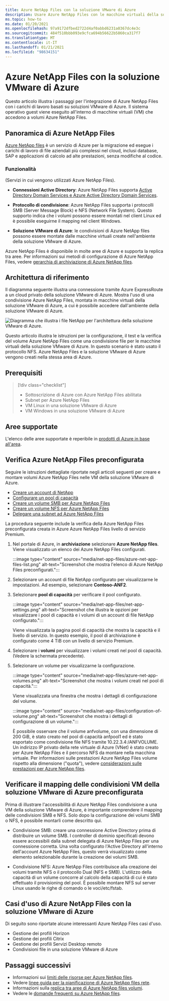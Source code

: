 ```yaml
---
title: Azure NetApp Files con la soluzione VMware di Azure
description: Usare Azure NetApp Files con le macchine virtuali della soluzione VMware di Azure per eseguire la migrazione e sincronizzare i dati tra i server locali, le macchine virtuali della soluzione VMware di Azure e le infrastrutture cloud.
ms.topic: how-to
ms.date: 01/20/2021
ms.openlocfilehash: 97a9172dfbed2722d4af0abbd6231a0367dc4e3c
ms.sourcegitcommit: 484f510bbb093e9cfca694b56622b5860ca317f7
ms.translationtype: MT
ms.contentlocale: it-IT
ms.lasthandoff: 01/21/2021
ms.locfileid: "98634151"
---
```

# <a name="azure-netapp-files-with-azure-vmware-solution"></a>Azure NetApp Files con la soluzione VMware di Azure

Questo articolo illustra i passaggi per l'integrazione di Azure NetApp Files con i carichi di lavoro basati su soluzioni VMware di Azure. Il sistema operativo guest viene eseguito all'interno di macchine virtuali (VM) che accedono a volumi Azure NetApp Files. 

## <a name="azure-netapp-files-overview"></a>Panoramica di Azure NetApp Files

[Azure NetApp files](../azure-netapp-files/azure-netapp-files-introduction.md) è un servizio di Azure per la migrazione ed esegue i carichi di lavoro di file aziendali più complessi nel cloud, inclusi database, SAP e applicazioni di calcolo ad alte prestazioni, senza modifiche al codice.

### <a name="features"></a>Funzionalità
(Servizi in cui vengono utilizzati Azure NetApp Files).

- **Connessioni Active Directory**: Azure NetApp Files supporta [Active Directory Domain Services e Azure Active Directory Domain Services](../azure-netapp-files/azure-netapp-files-create-volumes-smb.md#decide-which-domain-services-to-use).

- **Protocollo di condivisione**: Azure NetApp Files supporta i protocolli SMB (Server Message Block) e NFS (Network File System). Questo supporto indica che i volumi possono essere montati nel client Linux ed è possibile eseguirne il mapping nel client Windows.

- **Soluzione VMware di Azure**: le condivisioni di Azure NetApp files possono essere montate dalle macchine virtuali create nell'ambiente della soluzione VMware di Azure.

Azure NetApp Files è disponibile in molte aree di Azure e supporta la replica tra aree. Per informazioni sui metodi di configurazione di Azure NetApp Files, vedere [gerarchia di archiviazione di Azure NetApp files](../azure-netapp-files/azure-netapp-files-understand-storage-hierarchy.md).

## <a name="reference-architecture"></a>Architettura di riferimento

Il diagramma seguente illustra una connessione tramite Azure ExpressRoute a un cloud privato della soluzione VMware di Azure. Mostra l'uso di una condivisione Azure NetApp Files, montata in macchine virtuali della soluzione VMware di Azure, a cui è possibile accedere dall'ambiente della soluzione VMware di Azure.

![Diagramma che illustra i file NetApp per l'architettura della soluzione VMware di Azure.](media/net-app-files/net-app-files-topology.png)

Questo articolo illustra le istruzioni per la configurazione, il test e la verifica del volume Azure NetApp Files come una condivisione file per le macchine virtuali della soluzione VMware di Azure. In questo scenario è stato usato il protocollo NFS. Azure NetApp Files e la soluzione VMware di Azure vengono creati nella stessa area di Azure.

## <a name="prerequisites"></a>Prerequisiti 

> [!div class="checklist"]
> * Sottoscrizione di Azure con Azure NetApp Files abilitata
> * Subnet per Azure NetApp Files
> * VM Linux in una soluzione VMware di Azure
> * VM Windows in una soluzione VMware di Azure

## <a name="regions-supported"></a>Aree supportate

L'elenco delle aree supportate è reperibile in [prodotti di Azure in base all'area](https://azure.microsoft.com/global-infrastructure/services/?products=netapp,azure-vmware&regions=all).

## <a name="verify-pre-configured-azure-netapp-files"></a>Verifica Azure NetApp Files preconfigurata 

Seguire le istruzioni dettagliate riportate negli articoli seguenti per creare e montare volumi Azure NetApp Files nelle VM della soluzione VMware di Azure.

- [Creare un account di NetApp](../azure-netapp-files/azure-netapp-files-create-netapp-account.md)
- [Configurare un pool di capacità](../azure-netapp-files/azure-netapp-files-set-up-capacity-pool.md)
- [Creare un volume SMB per Azure NetApp Files](../azure-netapp-files/azure-netapp-files-create-volumes-smb.md)
- [Creare un volume NFS per Azure NetApp Files](../azure-netapp-files/azure-netapp-files-create-volumes.md)
- [Delegare una subnet ad Azure NetApp Files](../azure-netapp-files/azure-netapp-files-delegate-subnet.md)

La procedura seguente include la verifica della Azure NetApp Files preconfigurata creata in Azure Azure NetApp Files livello di servizio Premium.

1. Nel portale di Azure, in **archiviazione** selezionare **Azure NetApp files**. Viene visualizzato un elenco dei Azure NetApp Files configurati. 

    :::image type="content" source="media/net-app-files/azure-net-app-files-list.png" alt-text="Screenshot che mostra l'elenco di Azure NetApp Files preconfigurati."::: 

2. Selezionare un account di file NetApp configurato per visualizzarne le impostazioni. Ad esempio, selezionare **Contoso-ANF2**. 

3. Selezionare **pool di capacità** per verificare il pool configurato. 

    :::image type="content" source="media/net-app-files/net-app-settings.png" alt-text="Screenshot che illustra le opzioni per visualizzare i pool di capacità e i volumi di un account di file NetApp configurato.":::

    Viene visualizzata la pagina pool di capacità che mostra la capacità e il livello di servizio. In questo esempio, il pool di archiviazione è configurato come 4 TiB con un livello di servizio Premium.

4. Selezionare i **volumi** per visualizzare i volumi creati nel pool di capacità. (Vedere la schermata precedente).

5. Selezionare un volume per visualizzarne la configurazione.  

    :::image type="content" source="media/net-app-files/azure-net-app-volumes.png" alt-text="Screenshot che mostra i volumi creati nel pool di capacità.":::

    Viene visualizzata una finestra che mostra i dettagli di configurazione del volume.

    :::image type="content" source="media/net-app-files/configuration-of-volume.png" alt-text="Screenshot che mostra i dettagli di configurazione di un volume.":::

    È possibile osservare che il volume anfvolume, con una dimensione di 200 GiB, è stato creato nel pool di capacità anfpool1 ed è stato esportato come condivisione file NFS tramite 10.22.3.4:/ANFVOLUME. Un indirizzo IP privato della rete virtuale di Azure (VNet) è stato creato per Azure NetApp Files e il percorso NFS da montare nella macchina virtuale. Per informazioni sulle prestazioni Azure NetApp Files volume rispetto alla dimensione ("quota"), vedere [considerazioni sulle prestazioni per Azure NetApp files](../azure-netapp-files/azure-netapp-files-performance-considerations.md). 

## <a name="verify-pre-configured-azure-vmware-solution-vm-share-mapping"></a>Verificare il mapping delle condivisioni VM della soluzione VMware di Azure preconfigurata

Prima di illustrare l'accessibilità di Azure NetApp Files condivisione a una VM della soluzione VMware di Azure, è importante comprendere il mapping delle condivisioni SMB e NFS. Solo dopo la configurazione dei volumi SMB o NFS, è possibile montarli come descritto qui.

- Condivisione SMB: creare una connessione Active Directory prima di distribuire un volume SMB. I controller di dominio specificati devono essere accessibili dalla subnet delegata di Azure NetApp Files per una connessione corretta. Una volta configurato l'Active Directory all'interno dell'account Azure NetApp Files, questo verrà visualizzato come elemento selezionabile durante la creazione dei volumi SMB.

- Condivisione NFS: Azure NetApp Files contribuisce alla creazione dei volumi tramite NFS o il protocollo Dual (NFS e SMB). L'utilizzo della capacità di un volume concorre al calcolo della capacità di cui è stato effettuato il provisioning del pool. È possibile montare NFS sul server Linux usando le righe di comando o le voci/etc/fstab.

## <a name="use-cases-of-azure-netapp-files-with-azure-vmware-solution"></a>Casi d'uso di Azure NetApp Files con la soluzione VMware di Azure

Di seguito sono riportate alcune interessanti Azure NetApp Files casi d'uso. 
- Gestione dei profili Horizon
- Gestione dei profili Citrix
- Gestione dei profili Servizi Desktop remoto
- Condivisioni file in una soluzione VMware di Azure

## <a name="next-steps"></a>Passaggi successivi
- Informazioni sui [limiti delle risorse per Azure NetApp files](../azure-netapp-files/azure-netapp-files-resource-limits.md#resource-limits).
- Vedere [linee guida per la pianificazione di Azure NetApp files rete](../azure-netapp-files/azure-netapp-files-network-topologies.md).
- Informazioni sulla [replica tra aree di Azure NetApp files volumi](../azure-netapp-files/cross-region-replication-introduction.md). 
- Vedere le [domande frequenti su Azure NetApp files](../azure-netapp-files/azure-netapp-files-faqs.md).
